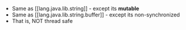 


- Same as [[lang.java.lib.string]] - except its **mutable**
- Same as [[lang.java.lib.string.buffer]] - except its non-synchronized
- That is, NOT thread safe